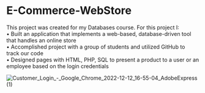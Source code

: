 # E-Commerce-WebStore
This project was created for my Databases course. For this project I:   
•	Built an application that implements a web-based, database-driven tool that handles an online store  
•	Accomplished project with a group of students and utilized GitHub to track our code  
•	Designed pages with HTML, PHP, SQL to present a product to a user or an employee based on the login credentials  

![Customer_Login_-_Google_Chrome_2022-12-12_16-55-04_AdobeExpress (1)](https://user-images.githubusercontent.com/89548047/208330721-dd486ee1-9823-4c5a-9bdd-e0a1b7c8e767.gif)
